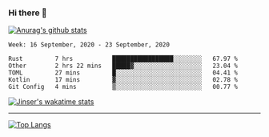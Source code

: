 ### Hi there 👋

[![Anurag's github stats](https://github-readme-stats.vercel.app/api?username=jinserrr&show_icons=true)](https://github.com/anuraghazra/github-readme-stats)


<!--START_SECTION:waka-->
```text
Week: 16 September, 2020 - 23 September, 2020

Rust         7 hrs           █████████████████░░░░░░░░   67.97 % 
Other        2 hrs 22 mins   █████▓░░░░░░░░░░░░░░░░░░░   23.04 % 
TOML         27 mins         █░░░░░░░░░░░░░░░░░░░░░░░░   04.41 % 
Kotlin       17 mins         ▓░░░░░░░░░░░░░░░░░░░░░░░░   02.78 % 
Git Config   4 mins          ▒░░░░░░░░░░░░░░░░░░░░░░░░   00.77 % 
```
<!--END_SECTION:waka-->

[![Jinser's wakatime stats](https://github-readme-stats.vercel.app/api/wakatime?username=jinser)](https://github.com/anuraghazra/github-readme-stats)

***

[![Top Langs](https://github-readme-stats.vercel.app/api/top-langs/?username=jinserrr)](https://github.com/anuraghazra/github-readme-stats)
